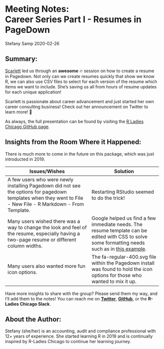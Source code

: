 Meeting Notes: <br> Career Series Part I - Resumes in PageDown
================
Stefany Samp
2020-02-26

## Summary:

[Scarlett](https://twitter.com/Scar_Data) led us through an **awesome**
:fire: session on how to create a resume in Pagedown. Not only can we
create resumes quickly that show we know R, we can also use CSV files to
select for each version of the resume which items we want to include.
She’s saving us all from hours of resume updates for each unique
application\!

Scarlett is passionate about career advancement and just started her own
career consulting business\! Check out her announcement on Twitter to
learn more\! :clap:

As always, the full presentation can be found by visiting the [R Ladies
Chicago GitHub page](https://github.com/rladies-chicago).

## Insights from the Room Where it Happened:

There is much more to come in the future on this package, which was just
introducted in
2019.

| Issues/Wishes                                                                                                                                                 | Solution                                                                                                                                                                                         |
| ------------------------------------------------------------------------------------------------------------------------------------------------------------- | ------------------------------------------------------------------------------------------------------------------------------------------------------------------------------------------------ |
| A few users who were newly installing Pagedown did not see the options for pagedown templates when they went to File - New File - R Markdown - From Template. | Restarting RStudio seemed to do the trick\!                                                                                                                                                      |
| Many users wished there was a way to change the look and feel of the resume, especially having a two-page resume or different column widths.                  | Google helped us find a few immediate needs. The resume template can be edited with CSS to solve some formatting needs such as in [this example](https://github.com/rstudio/pagedown/issues/15). |
| Many users also wanted more fun icon options.                                                                                                                 | The fa-regular-400.svg file within the Pagedown install was found to hold the icon options for those who wanted to mix it up.                                                                    |

Have more insights to share with the group? Please send them my way, and
I’ll add them to the notes\! You can reach me on
[**Twitter**](https://twitter.com/girasolechi),
[**GitHub**](https://github.com/girasolechi), or the **R-Ladies Chicago
Slack**.

## About the Author:

Stefany (she/her) is an accounting, audit and compliance professional
with 12+ years of experience. She started learning R in 2019 and is
continually inspired by R-Ladies Chicago to continue her learning
journey.
